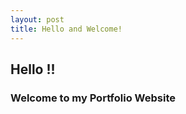```yaml
---
layout: post
title: Hello and Welcome!
---
```

<h2> Hello !!</h2>
<p><h3>Welcome to my Portfolio Website</h3></p>
